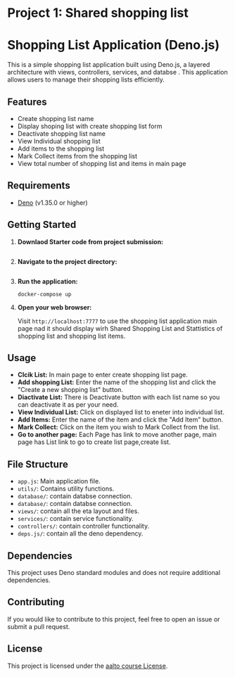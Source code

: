 # Project 1: Shared shopping list

# Shopping List Application (Deno.js)

This is a simple shopping list application built using Deno.js, a layered architecture with views, controllers, services, and databse . This application allows users to manage their shopping lists efficiently.

## Features
- Create shopping list name
- Display shoping list with create shopping list form
- Deactivate shopping list name
- View Individual shopping list
- Add items to the shopping list
- Mark Collect items from the shopping list
- View total number of shopping list and items in main page


## Requirements

- [Deno](https://deno.land/) (v1.35.0 or higher)

## Getting Started

1. **Downlaod Starter code from project submission:**

    ```https://fitech101.aalto.fi/web-software-development/20-course-project-i/2-project-submission-and-reviews/
    ```

2. **Navigate to the project directory:**

    ```Implement the functionality to the folder shopping-lists, create all controllers,services,views and app.js inside the shopping-list folder
    ```

3. **Run the application:**

    ```
    docker-compose up
    ```

4. **Open your web browser:**

    Visit `http://localhost:7777` to use the shopping list application main page nad it should display wirh Shared Shopping List and Stattistics of shopping list and shopping list items.

## Usage
- **Clcik List:** In main page to enter create shopping list page.
- **Add shopping List:** Enter the name of the shopping list and click the "Create a new shopping list" button.
- **Diactivate List:** There is Deactivate button with each list name so you can deactivate it as per your need.
- **View Individual List:** Click on displayed list to eneter into individual list.
- **Add Items:** Enter the name of the item and click the "Add Item" button.
- **Mark Collect:** Click on the item you wish to Mark Collect from the list.
- **Go to another page:** Each Page has link to move another page, main page has List link to go to create list page,create list.

## File Structure

- `app.js`: Main application file.
- `utils/`: Contains utility functions.
- `database/`: contain databse connection.
- `database/`: contain databse connection.
- `views/`: contain all the eta layout and files.
- `services/`: contain service functionality.
- `controllers/`: contain controller functionality.
- `deps.js/`: contain all the deno dependency.

## Dependencies

This project uses Deno standard modules and does not require additional dependencies.

## Contributing

If you would like to contribute to this project, feel free to open an issue or submit a pull request.

## License

This project is licensed under the [aalto course License](LICENSE).



